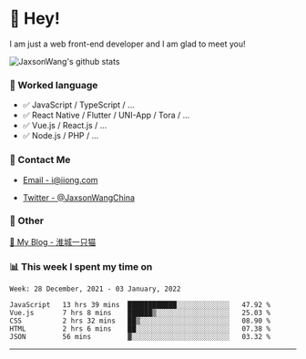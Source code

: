 # 👋 Hey!

I am just a web front-end developer and I am glad to meet you!

![JaxsonWang's github stats](https://github-readme-stats.vercel.app/api?username=JaxsonWang&&show_icons=true&&title_color=1abc9c&&icon_color=1abc9c)


### 📝 Worked language

- ✅ JavaScript / TypeScript / ...
- ✅ React Native / Flutter / UNI-App / Tora / ...
- ✅ Vue.js / React.js / ...
- ✅ Node.js / PHP / ...

### 📮 Contact Me

- [Email - i@iiong.com](mailto:i@iiong.com)

- [Twitter - @JaxsonWangChina](https://twitter.com/JaxsonWangChina)

### 🤪 Other

[📌 My Blog - 淮城一只猫](https://iiong.com)

### 📊 This week I spent my time on

<!--START_SECTION:waka-->
```text
Week: 28 December, 2021 - 03 January, 2022

JavaScript   13 hrs 39 mins  ████████████░░░░░░░░░░░░░   47.92 % 
Vue.js       7 hrs 8 mins    ██████▒░░░░░░░░░░░░░░░░░░   25.03 % 
CSS          2 hrs 32 mins   ██▒░░░░░░░░░░░░░░░░░░░░░░   08.90 % 
HTML         2 hrs 6 mins    ██░░░░░░░░░░░░░░░░░░░░░░░   07.38 % 
JSON         56 mins         ▓░░░░░░░░░░░░░░░░░░░░░░░░   03.32 % 
```
<!--END_SECTION:waka-->

---

